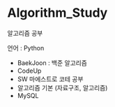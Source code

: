 # Algorithm_Study
알고리즘 공부

언어 : Python

- BaekJoon : 백준 알고리즘
- CodeUp
- SW 마에스트로 코테 공부
- 알고리즘 기본 (자료구조, 알고리즘)
- MySQL
